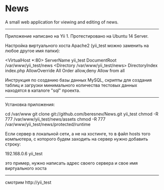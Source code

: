 # News
A small web application for viewing and editing of news.

-------------------------------------------------------

Приложение написано на Yii 1.
Протестировано на Ubuntu 14 Server.

Настройка виртуального хоста Apache2 (yii_test можно заменить на любое другое имя папки):

<VirtualHost *:80>
    ServerName yii_test
    DocumentRoot /var/www/yii_test/news
    <Directory /var/www/yii_test/news>
        DirectoryIndex index.php
        AllowOverride All
        Order allow,deny
        Allow from all
    </Directory>
</VirtualHost>

Инструкция по созданию базы данных MySQL, 
скрипты для создания таблиц и загрузки минимального количества 
тестовых данных находятся в каталоге "sql" проекта.

------------------------------------------------------

Установка приложения:

cd /var/www
git clone git://github.com/beresnev/News.git yii_test
chmod -R 777 /var/www/yii_test/news/assets
chmod -R 777 /var/www/yii_test/news/protected/runtime

Если сервер в локальной сети, а не на хостинге, то в файл hosts того компьютера, 
с которого будем заходить на сервер нужно добавить строку:

192.168.0.6   yii_test

это пример, нужно написать адрес своего сервера и свое имя виртуального хоста

------------------------------------------------------

смотрим
http://yii_test
